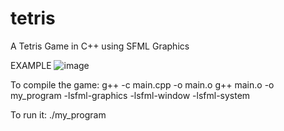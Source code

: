 # tetris
A Tetris Game in C++ using SFML Graphics

EXAMPLE
![image](https://github.com/hashirkhan21/tetris/assets/94777942/fd043050-2e77-417c-ad75-3fe32cd73321)


To compile the game:
g++ -c main.cpp -o main.o
g++ main.o -o my_program -lsfml-graphics -lsfml-window -lsfml-system

To run it:
./my_program
